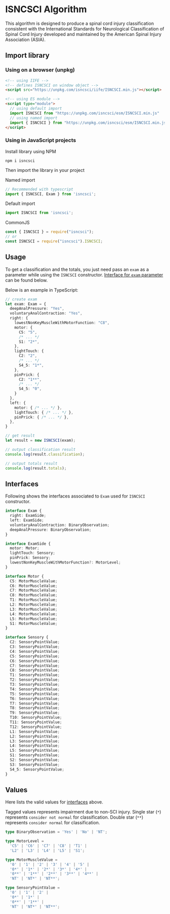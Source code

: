 # ISNCSCI Algorithm
This algorithm is designed to produce a spinal cord injury classification consistent with the International Standards for Neurological Classification of Spinal Cord Injury developed and maintained by the American Spinal Injury Association (ASIA).

## Import library
### Using on a browser (unpkg)
```html
<!-- using IIFE -->
<!-- defines ISNCSCI on window object -->
<script src="https://unpkg.com/isncsci/iife/ISNCSCI.min.js"></script>

<!-- using ES module -->
<script type="module">
  // using default import
  import ISNCSCI from "https://unpkg.com/isncsci/esm/ISNCSCI.min.js"
  // using named import
  import { ISNCSCI } from "https://unpkg.com/isncsci/esm/ISNCSCI.min.js"
</script>
```

### Using in JavaScript projects
Install library using NPM
```
npm i isncsci
```

Then import the library in your project

Named import
```ts
// Recommended with typescript
import { ISNCSCI, Exam } from 'isncsci';
```

Default import
```ts
import ISNCSCI from 'isncsci';
```

CommonJS
```ts
const { ISNCSCI } = require("isncsci");
// or
const ISNCSCI = require("isncsci").ISNCSCI;
```

## Usage
To get a classification and the totals, you just need pass an `exam` as a parameter while using the `ISNCSCI` constructor.
[Interface for `exam` parameter](#interfaces) can be found below.

Below is an example in TypeScript:
```ts
// create exam
let exam: Exam = {
  deepAnalPressure: "Yes",
  voluntaryAnalContraction: "Yes",
  right: {
    lowestNonKeyMuscleWithMotorFunction: "C8",
    motor: {
      C5: "5",
      /* ... */
      S1: "2*",
    },
    lightTouch: {
      C2: "2",
      /* ... */
      S4_5: "1*",
    },
    pinPrick: {
      C2: "1**",
      /* ... */
      S4_5: "0",
    }
  },
  left: {
    motor: { /* ... */ },
    lightTouch: { /* ... */ },
    pinPrick: { /* ... */ },
  },
}

// get result
let result = new ISNCSCI(exam);

// output classification result
console.log(result.classification);

// output totals result
console.log(result.totals);
```

## Interfaces
Following shows the interfaces associated to `Exam` used for `ISNCSCI` constructor.
```ts
interface Exam {
  right: ExamSide;
  left: ExamSide;
  voluntaryAnalContraction: BinaryObservation;
  deepAnalPressure: BinaryObservation;
}

interface ExamSide {
  motor: Motor;
  lightTouch: Sensory;
  pinPrick: Sensory;
  lowestNonKeyMuscleWithMotorFunction?: MotorLevel;
}

interface Motor {
  C5: MotorMuscleValue;
  C6: MotorMuscleValue;
  C7: MotorMuscleValue;
  C8: MotorMuscleValue;
  T1: MotorMuscleValue;
  L2: MotorMuscleValue;
  L3: MotorMuscleValue;
  L4: MotorMuscleValue;
  L5: MotorMuscleValue;
  S1: MotorMuscleValue;
}

interface Sensory {
  C2: SensoryPointValue;
  C3: SensoryPointValue;
  C4: SensoryPointValue;
  C5: SensoryPointValue;
  C6: SensoryPointValue;
  C7: SensoryPointValue;
  C8: SensoryPointValue;
  T1: SensoryPointValue;
  T2: SensoryPointValue;
  T3: SensoryPointValue;
  T4: SensoryPointValue;
  T5: SensoryPointValue;
  T6: SensoryPointValue;
  T7: SensoryPointValue;
  T8: SensoryPointValue;
  T9: SensoryPointValue;
  T10: SensoryPointValue;
  T11: SensoryPointValue;
  T12: SensoryPointValue;
  L1: SensoryPointValue;
  L2: SensoryPointValue;
  L3: SensoryPointValue;
  L4: SensoryPointValue;
  L5: SensoryPointValue;
  S1: SensoryPointValue;
  S2: SensoryPointValue;
  S3: SensoryPointValue;
  S4_5: SensoryPointValue;
}
```

## Values
Here lists the valid values for [interfaces](#interfaces) above.

Tagged values represents impairment due to non-SCI injury.
Single star (`*`) represents `consider not normal` for classification.
Double star (`**`) represents `consider normal` for classification.
```ts
type BinaryObservation = 'Yes' | 'No' | 'NT';

type MotorLevel =
  'C5' | 'C6' | 'C7' | 'C8' | 'T1' |
  'L2' | 'L3' | 'L4' | 'L5' | 'S1';

type MotorMuscleValue =
  '0' | '1' | '2' | '3' | '4' | '5' |
  '0*' | '1*' | '2*' | '3*' | '4*' |
  '0**' | '1**' | '2**' | '3**' | '4**' |
  'NT' | 'NT*' | 'NT**';

type SensoryPointValue =
  '0' | '1' | '2' |
  '0*' | '1*' |
  '0**' | '1**' |
  'NT' | 'NT*' | 'NT**';
```
